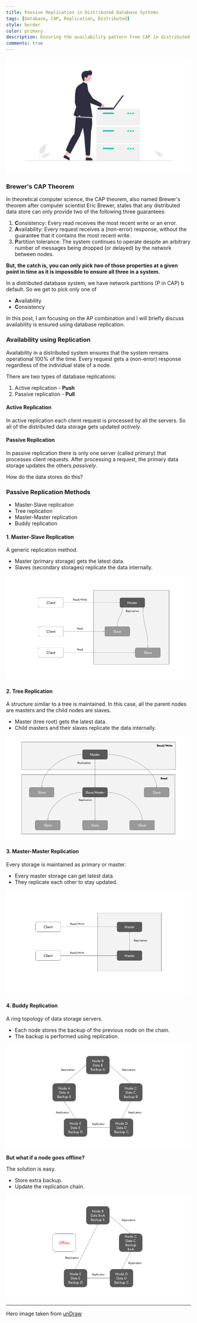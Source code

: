 ```yaml
---
title: Passive Replication in Distributed Database Systems
tags: [Database, CAP, Replication, Distributed]
style: border
color: primary
description: Ensuring the availability pattern from CAP in distributed systems
comments: true
---
```


<img src="../assets/img/blog/passive-replication/hero.png" alt="databases" style="zoom:50%;" />


### Brewer's CAP Theorem

In theoretical computer science, the CAP theorem, also named Brewer's theorem after computer scientist Eric Brewer, states that any distributed data store can only provide two of the following three guarantees:

1. **C**onsistency:
Every read receives the most recent write or an error.
2. **A**vailability:
Every request receives a (non-error) response, without the guarantee that it contains the most recent write.
3. **P**artition tolerance:
The system continues to operate despite an arbitrary number of messages being dropped (or delayed) by the network between nodes.

**But, the catch is, you can only pick *two* of those properties at a given point in time as it is impossible to ensure all three in a system.**

In a distributed database system, we have network partitions (P in CAP) b default.
So we get to pick only one of
* **A**vailability
* **C**onsistency

In this post, I am focusing on the AP combination and I will briefly discuss availability is ensured using database replication.

### Availability using Replication

Availability in a distributed system ensures that the system remains operational 100% of the time. Every request gets a (non-error) response regardless of the individual state of a node.

There are two types of database replications:
1. Active replication - **Push**
2. Passive replication - **Pull**

#### Active Replication

In active replication each client request is processed by all the servers. So all of the distributed data storage gets updated *actively*.


#### Passive Replication

In passive replication there is only one server (called primary) that processes client requests. After processing a request, the primary data storage updates the others *passively*.

How do the data stores do this?

### Passive Replication Methods

* Master-Slave replication
* Tree replication
* Master-Master replication
* Buddy replication

#### 1. Master-Slave Replication

A generic replication method.

* Master (primary storage) gets the latest data.
* Slaves (secondary storages) replicate the data internally.

<img src="../assets/img/blog/passive-replication/master-slave.png" alt="master-slave" />

#### 2. Tree Replication

A structure similar to a tree is maintained. In this case, all the parent nodes are masters and the child nodes are slaves.

* Master (tree root) gets the latest data.
* Child masters and their slaves replicate the data internally.

<img src="../assets/img/blog/passive-replication/tree.png" alt="master-slave" />

#### 3. Master-Master Replication

Every storage is maintained as primary or master.

* Every master storage can get latest data.
* They replicate each other to stay updated.

<img src="../assets/img/blog/passive-replication/master-master.png" alt="master-slave" />

#### 4. Buddy Replication

A ring topology of data storage servers.

* Each node stores the backup of the previous node on the chain.
* The backup is performed using replication.

<img src="../assets/img/blog/passive-replication/buddy.png" alt="master-slave" />

**But what if a node goes offline?**

The solution is easy.

* Store extra backup.
* Update the replication chain.

<img src="../assets/img/blog/passive-replication/buddy-2.png" alt="master-slave" />


---

Hero image taken from [unDraw](https://undraw.co/)
